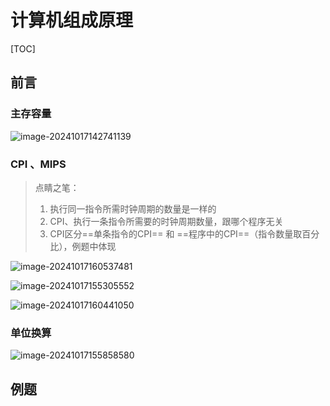 # 计算机组成原理

[TOC]





## 前言

### 主存容量

![image-20241017142741139](https://typora-notes-codervv.oss-cn-shanghai.aliyuncs.com/img_for_typora/202410171427257.png)

### CPI 、MIPS

> 点睛之笔：
>
> 1. 执行同一指令所需时钟周期的数量是一样的
> 2. CPI、执行一条指令所需要的时钟周期数量，跟哪个程序无关
> 3. CPI区分==单条指令的CPI== 和 ==程序中的CPI==（指令数量取百分比），例题中体现



![image-20241017160537481](https://typora-notes-codervv.oss-cn-shanghai.aliyuncs.com/img_for_typora/202410171605561.png)



![image-20241017155305552](https://typora-notes-codervv.oss-cn-shanghai.aliyuncs.com/img_for_typora/202410171553644.png)



![image-20241017160441050](https://typora-notes-codervv.oss-cn-shanghai.aliyuncs.com/img_for_typora/202410171604191.png)





### 单位换算

![image-20241017155858580](https://typora-notes-codervv.oss-cn-shanghai.aliyuncs.com/img_for_typora/202410171558682.png)







## 例题